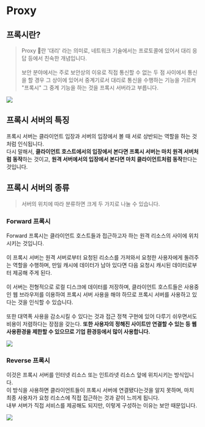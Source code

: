 # Proxy
## 프록시란?
> Proxy 란 '대리' 라는 의미로, 네트워크 기술에서는 프로토콜에 있어서 대리 응답 등에서 친숙한 개념입니다.  
> <br>
> 보안 분야에서는 주로 보안상의 이유로 직접 통신할 수 없는 두 점 사이에서 통신을 할 경우 그 상이에 있어서 중계기로서 대리로 통신을 수행하는 기능을 가르켜 "프록시" 그 중계 기능을 하는 것을 프록시 서버라고 부릅니다.

<img src="https://www.freecodecamp.org/news/content/images/2020/04/proxy-flow.png">

## 프록시 서버의 특징
프록시 서버는 클라이언트 입장과 서버의 입장에서 볼 때 서로 상반되는 역할을 하는 것처럼 인식됩니다.  
다시 말해서, **클라이언트 호스트에서의 입장에서 본다면 프록시 서버는 마치 원격 서버처럼 동작**하는 것이고, **원격 서버에서의 입장에서 본다면 마치 클라이언트처럼 동작**한다는 것입니다.

## 프록시 서버의 종류
> 서버의 위치에 따라 분류하면 크게 두 가지로 나눌 수 있습니다.

### Forward 프록시 
Forward 프록시는 클라이언트 호스트들과 접근하고자 하는 원격 리소스의 사이에 위치시키는 것입니다.  
<br>
이 프록시 서버는 원격 서버로부터 요청된 리소스를 가져와서 요청한 사용자에게 돌려주는 역할을 수행하며, 만일 캐시에 데이터가 남아 있다면 다음 요청시 캐시된 데이터로부터 제공해 주게 된다.  
<br>
이 서버는 전형적으로 로컬 디스크에 데이터를 저장하며, 클라이언트 호스트들은 사용중인 웹 브라우저를 이용하여 프록시 서버 사용을 해야 하므로 프록시 서버를 사용하고 있다는 것을 인식할 수 있습니다.  
<br>
또한 대역폭 사용을 감소시킬 수 있다는 것과 접근 정책 구현에 있어 다루기 쉬우면서도 비용이 저렴하다는 장점을 갖는다. 
**또한 사용자의 정해진 사이트만 연결할 수 있는 등 웹 사용환경을 제한할 수 있으므로 기업 환경등에서 많이 사용합니다.**


<img src="https://techsightings.com/wp-content/uploads/2019/10/reverse-proxy-featured-800x400.png">

### Reverse 프록시
이것은 프록시 서버를 인터넷 리소스 또는 인트라넷 리소스 앞에 위치시키는 방식입니다.  
이 방식을 사용하면 클라이언트들이 프록시 서버에 연결됐다는것을 알지 못하며, 마치 최종 사용자가 요청 리소스에 직접 접근하는 것과 같이 느끼게 됩니다.  
내부 서버가 직접 서비스를 제공해도 되지만, 이렇게 구성하는 이유는 보안 때문입니다.

<img src="https://www.bogotobogo.com/DevOps/Docker/images/Docker-compose-reverse-proxy-nginx/nginx-reverse-proxy-pic.png">